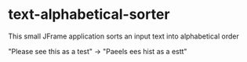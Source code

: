 # text-alphabetical-sorter
This small JFrame application sorts an input text into alphabetical order

"Please see this as a test" -> "Paeels ees hist as a estt"
